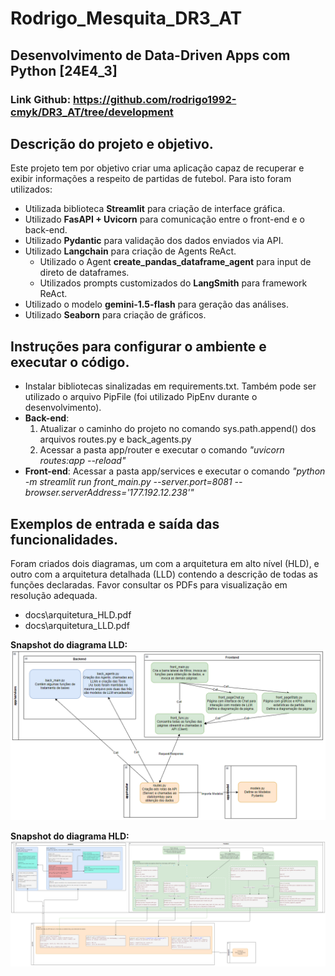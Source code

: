 # Rodrigo_Mesquita_DR3_AT
## Desenvolvimento de Data-Driven Apps com Python [24E4_3]
### Link Github: https://github.com/rodrigo1992-cmyk/DR3_AT/tree/development


## Descrição do projeto e objetivo.
Este projeto tem por objetivo criar uma aplicação capaz de recuperar e exibir informações a respeito de partidas de futebol.
Para isto foram utilizados:
- Utilizada biblioteca **Streamlit** para criação de interface gráfica.
- Utilizado **FasAPI + Uvicorn** para comunicação entre o front-end e o back-end.
- Utilizado **Pydantic** para validação dos dados enviados via API.
- Utilizado **Langchain** para criação de Agents ReAct.
    - Utilizado o Agent **create_pandas_dataframe_agent** para input de direto de dataframes.
    - Utilizados prompts customizados do **LangSmith** para framework ReAct. 
- Utilizado o modelo **gemini-1.5-flash** para geração das análises.
- Utilizado **Seaborn** para criação de gráficos.

## Instruções para configurar o ambiente e executar o código.
- Instalar bibliotecas sinalizadas em requirements.txt. Também pode ser utilizado o arquivo PipFile (foi utilizado PipEnv durante o desenvolvimento).
- **Back-end**:
    1. Atualizar o caminho do projeto no comando sys.path.append() dos arquivos routes.py e back_agents.py
    1. Acessar a pasta app/router e executar o comando *"uvicorn routes:app --reload"*
- **Front-end**: Acessar a pasta app/services e executar o comando *"python -m streamlit run front_main.py --server.port=8081 --browser.serverAddress='177.192.12.238'"*

## Exemplos de entrada e saída das funcionalidades.
Foram criados dois diagramas, um com a arquitetura em alto nível (HLD), e outro com a arquitetura detalhada (LLD) contendo a descrição de todas as funções declaradas. Favor consultar os PDFs para visualização em resolução adequada.
- docs\arquitetura_HLD.pdf
- docs\arquitetura_LLD.pdf


**Snapshot do diagrama LLD:**
![alt text](image.png)

**Snapshot do diagrama HLD:**
![alt text](image-1.png)